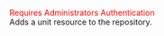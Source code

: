 <span style="color:red">Requires Administrators Authentication</span>  
Adds a unit resource to the repository.

